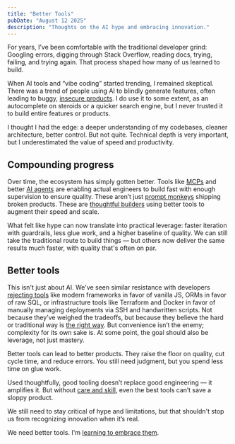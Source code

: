 ```yaml
---
title: "Better Tools"
pubDate: "August 12 2025"
description: "Thoughts on the AI hype and embracing innovation."
---
```


For years, I’ve been comfortable with the traditional developer grind: Googling errors, digging through Stack Overflow, reading docs, trying, failing, and trying again. That process shaped how many of us learned to build.

When AI tools and “vibe coding” started trending, I remained skeptical. There was a trend of people using AI to blindly generate features, often leading to buggy, [insecure products](https://www.reddit.com/r/LocalLLaMA/comments/1jdpt2t/when_vibe_coding_no_longer_vibes_back/). I do use it to some extent, as an autocomplete on steroids or a quicker search engine, but I never trusted it to build entire features or products.

I thought I had the edge: a deeper understanding of my codebases, cleaner architecture, better control. But not quite. Technical depth is very important, but I underestimated the value of speed and productivity.

## Compounding progress

Over time, the ecosystem has simply gotten better. Tools like [MCPs](https://modelcontextprotocol.io/introduction) and better [AI agents](https://leerob.com/agents) are enabling actual engineers to build fast with enough supervision to ensure quality. These aren’t just [prompt monkeys](https://epium.com/blog/were-raising-prompt-monkeys-not-engineers/) shipping broken products. These are [thoughtful builders](https://spiess.dev/blog/how-i-use-claude-code) using better tools to augment their speed and scale.

What felt like hype can now translate into practical leverage: faster iteration with guardrails, less glue work, and a higher baseline of quality. We can still take the traditional route to build things — but others now deliver the same results much faster, with quality that's often on par.

## Better tools

This isn't just about AI. We've seen similar resistance with developers [rejecting tools](https://www.reddit.com/r/ExperiencedDevs/comments/1ltjgup/teams_refusing_to_use_modern_tools/) like modern frameworks in favor of vanilla JS, ORMs in favor of raw SQL, or infrastructure tools like Terraform and Docker in favor of manually managing deployments via SSH and handwritten scripts. Not because they’ve weighed the tradeoffs, but because they believe the hard or traditional way is [the right way](https://www.gapingvoid.com/the-right-way-is-the-hard-way/). But convenience isn’t the enemy; complexity for its own sake is. At some point, the goal should also be leverage, not just mastery.

Better tools can lead to better products. They raise the floor on quality, cut cycle time, and reduce errors. You still need judgment, but you spend less time on glue work.

Used thoughtfully, good tooling doesn’t replace good engineering — it amplifies it. But without [care and skill](https://linear.app/now/why-is-quality-so-rare), even the best tools can’t save a sloppy product.

We still need to stay critical of hype and limitations, but that shouldn't stop us from recognizing innovation when it’s real.

We need better tools. I'm [learning to embrace them](https://zed.dev/agentic-engineering).
